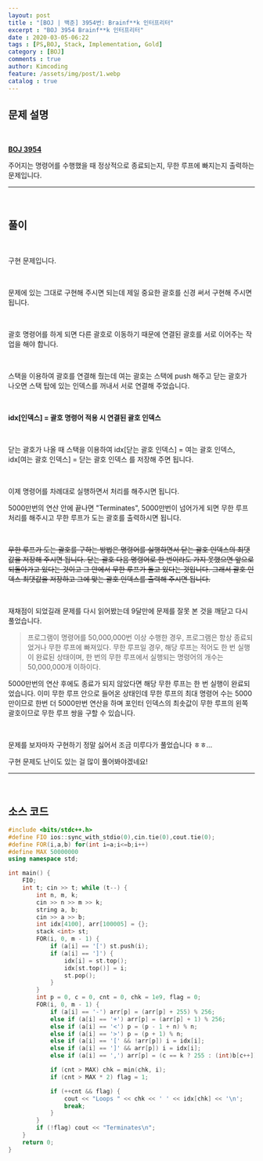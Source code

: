 ```yaml
---
layout: post
title : "[BOJ | 백준] 3954번: Brainf**k 인터프리터"
excerpt : "BOJ 3954 Brainf**k 인터프리터"
date : 2020-03-05-06:22
tags : [PS,BOJ, Stack, Implementation, Gold]
category : [BOJ]
comments : true
author: Kimcoding
feature: /assets/img/post/1.webp
catalog : true
---
```


## 문제 설명

<br/>

**[BOJ 3954](https://www.acmicpc.net/problem/3954)**


주어지는 명령어를 수행했을 때 정상적으로 종료되는지, 무한 루프에 빠지는지 출력하는 문제입니다.

---
<br/>

## 풀이

<br/>

구현 문제입니다.

<br/>

문제에 있는 그대로 구현해 주시면 되는데 제일 중요한 괄호를 신경 써서 구현해 주시면 됩니다.

<br/>

괄호 명령어를 하게 되면 다른 괄호로 이동하기 때문에
연결된 괄호를 서로 이어주는 작업을 해야 합니다.

<br/>

스택을 이용하여 괄호를 연결해 줬는데
여는 괄호는 스택에 push 해주고 닫는 괄호가 나오면 스택 탑에 있는 인덱스를 꺼내서 서로 연결해 주었습니다.

<br/>

**idx[인덱스] = 괄호 명령어 적용 시 연결된 괄호 인덱스**

<br/>

닫는 괄호가 나올 때 스택을 이용하여
idx[닫는 괄호 인덱스] = 여는 괄호 인덱스, idx[여는 괄호 인덱스] = 닫는 괄호 인덱스
를 저장해 주면 됩니다.

<br/>

이제 명령어를 차례대로 실행하면서 처리를 해주시면 됩니다.

5000만번의 연산 안에 끝나면 "Terminates", 5000만번이 넘어가게 되면 무한 루프 처리를 해주시고 무한 루프가 도는 괄호를 출력하시면 됩니다.

<br/>

~~무한 루프가 도는 괄호를 구하는 방법은 명령어를 실행하면서 닫는 괄호 인덱스의 최댓값을 저장해 주시면 됩니다. 닫는 괄호 다음 명령어로 한 번이라도 가지 못했으면 앞으로 되돌아가고 있다는 것이고 그 안에서 무한 루프가 돌고 있다는 것입니다. 그래서 괄호 인덱스 최댓값을 저장하고 그에 맞는 괄호 인덱스를 출력해 주시면 됩니다.~~

<br/>

재채점이 되었길래 문제를 다시 읽어봤는데 9달만에 문제를 잘못 본 것을 깨닫고 다시 풀었습니다.

> 프로그램이 명령어를 50,000,000번 이상 수행한 경우, 프로그램은 항상 종료되었거나 무한 루프에 빠져있다. 무한 루프일 경우, 해당 루프는 적어도 한 번 실행이 완료된 상태이며, 한 번의 무한 루프에서 실행되는 명령어의 개수는 50,000,000개 이하이다.

5000만번의 연산 후에도 종료가 되지 않았다면 해당 무한 루프는 한 번 실행이 완료되었습니다. 이미 무한 루프 안으로 들어온 상태인데 무한 루프의 최대 명령어 수는 5000만이므로 한번 더 5000만번 연산을 하며 포인터 인덱스의 최솟값이 무한 루프의 왼쪽 괄호이므로 무한 루프 쌍을 구할 수 있습니다.

<br/>

문제를 보자마자 구현하기 정말 싫어서 조금 미루다가 풀었습니다 ㅎㅎ...

구현 문제도 난이도 있는 걸 많이 풀어봐야겠네요!

---

<br/>

## <i class="fa fa-code"></i> 소스 코드

```cpp
#include <bits/stdc++.h>
#define FIO ios::sync_with_stdio(0),cin.tie(0),cout.tie(0);
#define FOR(i,a,b) for(int i=a;i<=b;i++)
#define MAX 50000000
using namespace std;

int main() {
	FIO;
	int t; cin >> t; while (t--) {
		int n, m, k;
		cin >> n >> m >> k;
		string a, b;
		cin >> a >> b;
		int idx[4100], arr[100005] = {};
		stack <int> st;
		FOR(i, 0, m - 1) {
			if (a[i] == '[') st.push(i);
			if (a[i] == ']') {
				idx[i] = st.top();
				idx[st.top()] = i;
				st.pop();
			}
		}
		int p = 0, c = 0, cnt = 0, chk = 1e9, flag = 0;
		FOR(i, 0, m - 1) {
			if (a[i] == '-') arr[p] = (arr[p] + 255) % 256;
			else if (a[i] == '+') arr[p] = (arr[p] + 1) % 256;
			else if (a[i] == '<') p = (p - 1 + n) % n;
			else if (a[i] == '>') p = (p + 1) % n;
			else if (a[i] == '[' && !arr[p]) i = idx[i];
			else if (a[i] == ']' && arr[p]) i = idx[i];
			else if (a[i] == ',') arr[p] = (c == k ? 255 : (int)b[c++]);

			if (cnt > MAX) chk = min(chk, i);
			if (cnt > MAX * 2) flag = 1;

			if (++cnt && flag) {
				cout << "Loops " << chk << ' ' << idx[chk] << '\n';
				break;
			}
		}
		if (!flag) cout << "Terminates\n";
	}
	return 0;
}
```
